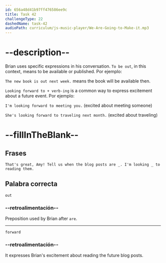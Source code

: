 ```yaml
---
id: 656a48d41b97ff476586ee9c
title: Task 42
challengeType: 22
dashedName: task-42
audioPath: curriculum/js-music-player/We-Are-Going-to-Make-it.mp3
---
```


<!--
AUDIO REFERENCE: 
Brian: That's great, Amy! Tell us when the blog posts are _ . I'm looking _ to reading them.
-->

# --description--

Brian uses specific expressions in his conversation. `To be out`, in this context, means to be available or published. Por ejemplo:

`The new book is out next week.` means the book will be available then.

`Looking forward to + verb-ing` is a common way to express excitement about a future event. Por ejemplo:

`I'm looking forward to meeting you.` (excited about meeting someone)

`She's looking forward to traveling next month.` (excited about traveling)

# --fillInTheBlank--

## Frases

`That's great, Amy! Tell us when the blog posts are _. I'm looking _ to reading them.`

## Palabra correcta

`out`

### --retroalimentación--

Preposition used by Brian after `are`.

---

`forward`

### --retroalimentación--

It expresses Brian's excitement about reading the future blog posts.
